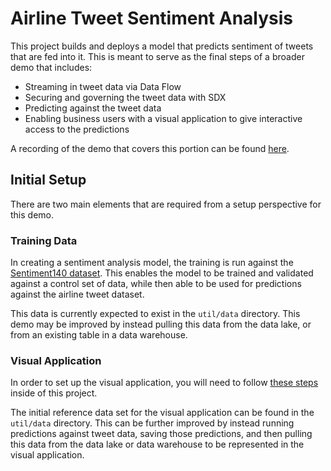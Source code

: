 # Airline Tweet Sentiment Analysis
This project builds and deploys a model that predicts sentiment of tweets that are fed into it. This is meant to serve as the final steps of a broader demo that includes:
- Streaming in tweet data via Data Flow
- Securing and governing the tweet data with SDX
- Predicting against the tweet data
- Enabling business users with a visual application to give interactive access to the predictions

A recording of the demo that covers this portion can be found [here](https://drive.google.com/open?id=1SAbFsQk6AWAS4tWX3O8jdkwhM1lz-L7s).

## Initial Setup
There are two main elements that are required from a setup perspective for this demo.

### Training Data
In creating a sentiment analysis model, the training is run against the [Sentiment140 dataset](https://www.kaggle.com/kazanova/sentiment140). This enables the model to be trained and validated against a control set of data, while then able to be used for predictions against the airline tweet dataset.

This data is currently expected to exist in the `util/data` directory. This demo may be improved by instead pulling this data from the data lake, or from an existing table in a data warehouse.

### Visual Application
In order to set up the visual application, you will need to follow [these steps](https://docs.google.com/document/d/1NbKGsv0aeZ2T6VaYyoNxMPniX1hE553A-9X9EIeyqa0/edit) inside of this project.

The initial reference data set for the visual application can be found in the `util/data` directory. This can be further improved by instead running predictions against tweet data, saving those predictions, and then pulling this data from the data lake or data warehouse to be represented in the visual application.
